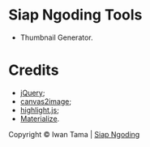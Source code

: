# Siap Ngoding Tools
- Thumbnail Generator.

# Credits
- [jQuery](https://github.com/jquery/jquery);
- [canvas2image](https://github.com/hongru/canvas2image);
- [highlight.js](https://github.com/highlightjs/highlight.js);
- [Materialize](https://github.com/Dogfalo/materialize).

Copyright © Iwan Tama | <a href="https://www.siapngoding.my.id/" target="_blank" alt="EL Creative Academy">Siap Ngoding </a>   
